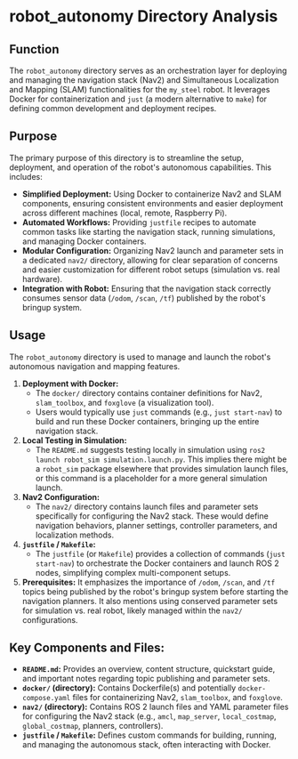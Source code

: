 # robot_autonomy Directory Analysis

## Function

The `robot_autonomy` directory serves as an orchestration layer for deploying and managing the navigation stack (Nav2) and Simultaneous Localization and Mapping (SLAM) functionalities for the `my_steel` robot. It leverages Docker for containerization and `just` (a modern alternative to `make`) for defining common development and deployment recipes.

## Purpose

The primary purpose of this directory is to streamline the setup, deployment, and operation of the robot's autonomous capabilities. This includes:

*   **Simplified Deployment:** Using Docker to containerize Nav2 and SLAM components, ensuring consistent environments and easier deployment across different machines (local, remote, Raspberry Pi).
*   **Automated Workflows:** Providing `justfile` recipes to automate common tasks like starting the navigation stack, running simulations, and managing Docker containers.
*   **Modular Configuration:** Organizing Nav2 launch and parameter sets in a dedicated `nav2/` directory, allowing for clear separation of concerns and easier customization for different robot setups (simulation vs. real hardware).
*   **Integration with Robot:** Ensuring that the navigation stack correctly consumes sensor data (`/odom`, `/scan`, `/tf`) published by the robot's bringup system.

## Usage

The `robot_autonomy` directory is used to manage and launch the robot's autonomous navigation and mapping features.

1.  **Deployment with Docker:**
    *   The `docker/` directory contains container definitions for Nav2, `slam_toolbox`, and `foxglove` (a visualization tool).
    *   Users would typically use `just` commands (e.g., `just start-nav`) to build and run these Docker containers, bringing up the entire navigation stack.
2.  **Local Testing in Simulation:**
    *   The `README.md` suggests testing locally in simulation using `ros2 launch robot_sim simulation.launch.py`. This implies there might be a `robot_sim` package elsewhere that provides simulation launch files, or this command is a placeholder for a more general simulation launch.
3.  **Nav2 Configuration:**
    *   The `nav2/` directory contains launch files and parameter sets specifically for configuring the Nav2 stack. These would define navigation behaviors, planner settings, controller parameters, and localization methods.
4.  **`justfile` / `Makefile`:**
    *   The `justfile` (or `Makefile`) provides a collection of commands (`just start-nav`) to orchestrate the Docker containers and launch ROS 2 nodes, simplifying complex multi-component setups.
5.  **Prerequisites:** It emphasizes the importance of `/odom`, `/scan`, and `/tf` topics being published by the robot's bringup system before starting the navigation planners. It also mentions using conserved parameter sets for simulation vs. real robot, likely managed within the `nav2/` configurations.

## Key Components and Files:

*   **`README.md`:** Provides an overview, content structure, quickstart guide, and important notes regarding topic publishing and parameter sets.
*   **`docker/` (directory):** Contains Dockerfile(s) and potentially `docker-compose.yaml` files for containerizing Nav2, `slam_toolbox`, and `foxglove`.
*   **`nav2/` (directory):** Contains ROS 2 launch files and YAML parameter files for configuring the Nav2 stack (e.g., `amcl`, `map_server`, `local_costmap`, `global_costmap`, planners, controllers).
*   **`justfile` / `Makefile`:** Defines custom commands for building, running, and managing the autonomous stack, often interacting with Docker.
